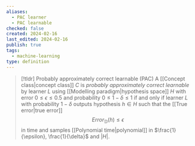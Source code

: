 ```yaml
---
aliases:
  - PAC learner
  - PAC learnable
checked: false
created: 2024-02-16
last_edited: 2024-02-16
publish: true
tags:
  - machine-learning
type: definition
---
```

>[!tldr] Probably approximately correct learnable (PAC)
>A [[Concept class|concept class]] $C$ is *probably approximately correct learnable* by learner $L$ using [[Modelling paradigm|hypothesis space]] $H$ with error $0 \leq \epsilon \leq 0.5$ and probability $0 \leq 1 - \delta \leq 1$  if and only if learner $L$ with probability $1-\delta$ outputs hypothesis $h \in H$ such that the [[True error|true error]]
>$$Error_{\mathbb{D}}(h) \leq \epsilon$$
>in time and samples [[Polynomial time|polynomial]] in $\frac{1}{\epsilon}, \frac{1}{\delta}$ and $\vert H \vert$. 

